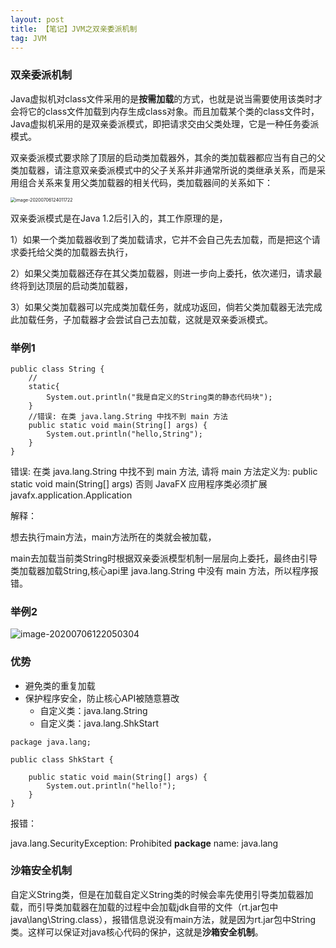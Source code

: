 ```yaml
---
layout: post
title: 【笔记】JVM之双亲委派机制
tag: JVM
---
```


### 双亲委派机制

Java虚拟机对class文件采用的是**按需加载**的方式，也就是说当需要使用该类时才会将它的class文件加载到内存生成class对象。而且加载某个类的class文件时，Java虚拟机采用的是双亲委派模式，即把请求交由父类处理，它是一种任务委派模式。

双亲委派模式要求除了顶层的启动类加载器外，其余的类加载器都应当有自己的父类加载器，请注意双亲委派模式中的父子关系并非通常所说的类继承关系，而是采用组合关系来复用父类加载器的相关代码，类加载器间的关系如下：



<img src="https://gitee.com/XiaoShenKeHeBen/Static/raw/master/image-20200706124011722.png" alt="image-20200706124011722" style="zoom:50%;" />

双亲委派模式是在Java 1.2后引入的，其工作原理的是，

1）如果一个类加载器收到了类加载请求，它并不会自己先去加载，而是把这个请求委托给父类的加载器去执行，

2）如果父类加载器还存在其父类加载器，则进一步向上委托，依次递归，请求最终将到达顶层的启动类加载器，

3）如果父类加载器可以完成类加载任务，就成功返回，倘若父类加载器无法完成此加载任务，子加载器才会尝试自己去加载，这就是双亲委派模式。

### 举例1

```
public class String {
    //
    static{
        System.out.println("我是自定义的String类的静态代码块");
    }
    //错误: 在类 java.lang.String 中找不到 main 方法
    public static void main(String[] args) {
        System.out.println("hello,String");
    }
}

```

错误: 在类 java.lang.String 中找不到 main 方法, 请将 main 方法定义为:
   public static void main(String[] args)
否则 JavaFX 应用程序类必须扩展javafx.application.Application

解释：

想去执行main方法，main方法所在的类就会被加载，

main去加载当前类String时根据双亲委派模型机制一层层向上委托，最终由引导类加载器加载String,核心api里 java.lang.String 中没有 main 方法，所以程序报错。

### 举例2

![image-20200706122050304](https://gitee.com/XiaoShenKeHeBen/Static/raw/master/image-20200706122050304.png)

### 优势

- 避免类的重复加载
- 保护程序安全，防止核心API被随意篡改
  - 自定义类：java.lang.String
  - 自定义类：java.lang.ShkStart

```
package java.lang;

public class ShkStart {

    public static void main(String[] args) {
        System.out.println("hello!");
    }
}
```

报错：

java.lang.SecurityException: Prohibited **package** name: java.lang

### 沙箱安全机制

自定义String类，但是在加载自定义String类的时候会率先使用引导类加载器加载，而引导类加载器在加载的过程中会加载jdk自带的文件（rt.jar包中java\lang\String.class），报错信息说没有main方法，就是因为rt.jar包中String类。这样可以保证对java核心代码的保护，这就是**沙箱安全机制**。